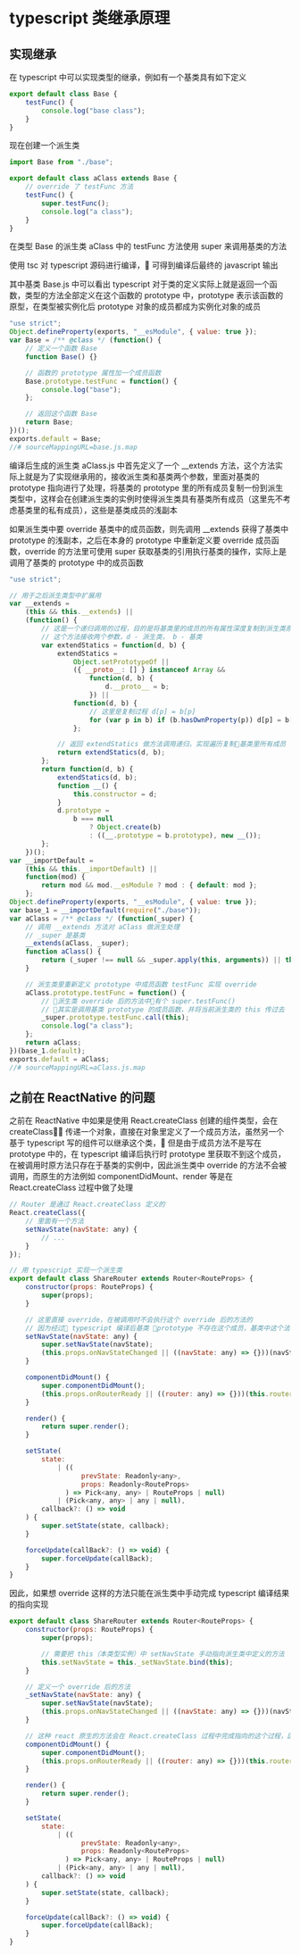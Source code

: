 # typescript 类继承原理

## 实现继承

在 typescript 中可以实现类型的继承，例如有一个基类具有如下定义

```javascript
export default class Base {
    testFunc() {
        console.log("base class");
    }
}
```

现在创建一个派生类

```javascript
import Base from "./base";

export default class aClass extends Base {
    // override 了 testFunc 方法
    testFunc() {
        super.testFunc();
        console.log("a class");
    }
}
```

在类型 Base 的派生类 aClass 中的 testFunc 方法使用 super 来调用基类的方法

使用 tsc 对 typescript 源码进行编译， 可得到编译后最终的 javascript 输出

其中基类 Base.js 中可以看出 typescript 对于类的定义实际上就是返回一个函数，类型的方法全部定义在这个函数的 prototype 中，prototype 表示该函数的原型，在类型被实例化后 prototype 对象的成员都成为实例化对象的成员

```javascript
"use strict";
Object.defineProperty(exports, "__esModule", { value: true });
var Base = /** @class */ (function() {
    // 定义一个函数 Base
    function Base() {}

    // 函数的 prototype 属性加一个成员函数
    Base.prototype.testFunc = function() {
        console.log("base");
    };

    // 返回这个函数 Base
    return Base;
})();
exports.default = Base;
//# sourceMappingURL=base.js.map
```

编译后生成的派生类 aClass.js 中首先定义了一个 \_\_extends 方法，这个方法实际上就是为了实现继承用的，接收派生类和基类两个参数，里面对基类的 prototype 指向进行了处理，将基类的 prototype 里的所有成员复制一份到派生类型中，这样会在创建派生类的实例时使得派生类具有基类所有成员（这里先不考虑基类里的私有成员），这些是基类成员的浅副本

如果派生类中要 override 基类中的成员函数，则先调用 \_\_extends 获得了基类中 prototype 的浅副本，之后在本身的 prototype 中重新定义要 override 成员函数，override 的方法里可使用 super 获取基类的引用执行基类的操作，实际上是调用了基类的 prototype 中的成员函数

```javascript
"use strict";

// 用于之后派生类型中扩展用
var __extends =
    (this && this.__extends) ||
    (function() {
        // 这是一个递归调用的过程，目的是将基类里的成员的所有属性深度复制到派生类原型（prototype）中
        // 这个方法接收两个参数，d - 派生类， b - 基类
        var extendStatics = function(d, b) {
            extendStatics =
                Object.setPrototypeOf ||
                ({ __proto__: [] } instanceof Array &&
                    function(d, b) {
                        d.__proto__ = b;
                    }) ||
                function(d, b) {
                    // 这里是复制过程 d[p] = b[p]
                    for (var p in b) if (b.hasOwnProperty(p)) d[p] = b[p];
                };

            // 返回 extendStatics 做方法调用递归，实现遍历复制基类里所有成员
            return extendStatics(d, b);
        };
        return function(d, b) {
            extendStatics(d, b);
            function __() {
                this.constructor = d;
            }
            d.prototype =
                b === null
                    ? Object.create(b)
                    : ((__.prototype = b.prototype), new __());
        };
    })();
var __importDefault =
    (this && this.__importDefault) ||
    function(mod) {
        return mod && mod.__esModule ? mod : { default: mod };
    };
Object.defineProperty(exports, "__esModule", { value: true });
var base_1 = __importDefault(require("./base"));
var aClass = /** @class */ (function(_super) {
    // 调用 __extends 方法对 aClass 做派生处理
    // _super 是基类
    __extends(aClass, _super);
    function aClass() {
        return (_super !== null && _super.apply(this, arguments)) || this;
    }

    // 派生类里重新定义 prototype 中成员函数 testFunc 实现 override
    aClass.prototype.testFunc = function() {
        // 派生类 override 后的方法中有个 super.testFunc()
        // 其实是调用基类 prototype 的成员函数，并将当前派生类的 this 传过去
        _super.prototype.testFunc.call(this);
        console.log("a class");
    };
    return aClass;
})(base_1.default);
exports.default = aClass;
//# sourceMappingURL=aClass.js.map
```

## 之前在 ReactNative 的问题

之前在 ReactNative 中如果是使用 React.createClass 创建的组件类型，会在 createClass 传递一个对象，直接在对象里定义了一个成员方法，虽然另一个基于 typescript 写的组件可以继承这个类， 但是由于成员方法不是写在 prototype 中的，在 typescript 编译后执行时 prototype 里获取不到这个成员，在被调用时原方法只存在于基类的实例中，因此派生类中 override 的方法不会被调用，而原生的方法例如 componentDidMount、render 等是在 React.createClass 过程中做了处理

```javascript
// Router 是通过 React.createClass 定义的
React.createClass({
    // 里面有一个方法
    setNavState(navState: any) {
        // ...
    }
});
```

```javascript
// 用 typescript 实现一个派生类
export default class ShareRouter extends Router<RouteProps> {
    constructor(props: RouteProps) {
        super(props);
    }

    // 这里直接 override，在被调用时不会执行这个 override 后的方法的
    // 因为经过 typescript 编译后基类 prototype 不存在这个成员，基类中这个法在派生类中还是指向了原方法
    setNavState(navState: any) {
        super.setNavState(navState);
        (this.props.onNavStateChanged || ((navState: any) => {}))(navState);
    }

    componentDidMount() {
        super.componentDidMount();
        (this.props.onRouterReady || ((router: any) => {}))(this.router);
    }

    render() {
        return super.render();
    }

    setState(
        state:
            | ((
                  prevState: Readonly<any>,
                  props: Readonly<RouteProps>
              ) => Pick<any, any> | RouteProps | null)
            | (Pick<any, any> | any | null),
        callback?: () => void
    ) {
        super.setState(state, callback);
    }

    forceUpdate(callBack?: () => void) {
        super.forceUpdate(callBack);
    }
}
```

因此，如果想 override 这样的方法只能在派生类中手动完成 typescript 编译结果的指向实现

```javascript
export default class ShareRouter extends Router<RouteProps> {
    constructor(props: RouteProps) {
        super(props);

        // 需要把 this（本类型实例）中 setNavState 手动指向派生类中定义的方法
        this.setNavState = this._setNavState.bind(this);
    }

    // 定义一个 override 后的方法
    _setNavState(navState: any) {
        super.setNavState(navState);
        (this.props.onNavStateChanged || ((navState: any) => {}))(navState);
    }

    // 这种 react 原生的方法会在 React.createClass 过程中完成指向的这个过程，因此不需做处理
    componentDidMount() {
        super.componentDidMount();
        (this.props.onRouterReady || ((router: any) => {}))(this.router);
    }

    render() {
        return super.render();
    }

    setState(
        state:
            | ((
                  prevState: Readonly<any>,
                  props: Readonly<RouteProps>
              ) => Pick<any, any> | RouteProps | null)
            | (Pick<any, any> | any | null),
        callback?: () => void
    ) {
        super.setState(state, callback);
    }

    forceUpdate(callBack?: () => void) {
        super.forceUpdate(callBack);
    }
}
```

